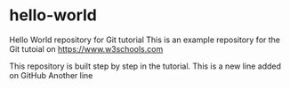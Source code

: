 # hello-world
Hello World repository for Git tutorial
This is an example repository for the Git tutoial on https://www.w3schools.com

This repository is built step by step in the tutorial.
This is a new line added on GitHub
Another line
